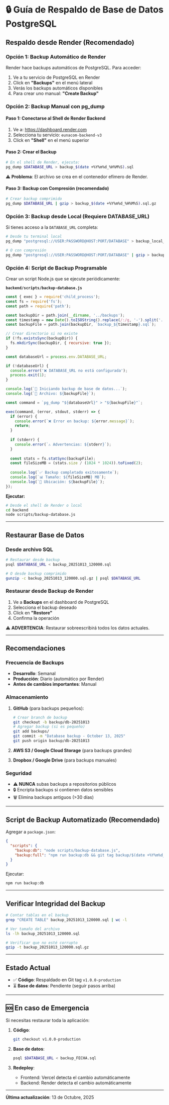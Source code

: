 # 🔒 Guía de Respaldo de Base de Datos PostgreSQL

## Respaldo desde Render (Recomendado)

### Opción 1: Backup Automático de Render

Render hace backups automáticos de PostgreSQL. Para acceder:

1. Ve a tu servicio de PostgreSQL en Render
2. Click en **"Backups"** en el menú lateral
3. Verás los backups automáticos disponibles
4. Para crear uno manual: **"Create Backup"**

### Opción 2: Backup Manual con pg_dump

#### Paso 1: Conectarse al Shell de Render Backend

1. Ve a: https://dashboard.render.com
2. Selecciona tu servicio: `eunacom-backend-v3`
3. Click en **"Shell"** en el menú superior

#### Paso 2: Crear el Backup

```bash
# En el shell de Render, ejecuta:
pg_dump $DATABASE_URL > backup_$(date +%Y%m%d_%H%M%S).sql
```

⚠️ **Problema**: El archivo se crea en el contenedor efímero de Render.

#### Paso 3: Backup con Compresión (recomendado)

```bash
# Crear backup comprimido
pg_dump $DATABASE_URL | gzip > backup_$(date +%Y%m%d_%H%M%S).sql.gz
```

### Opción 3: Backup desde Local (Requiere DATABASE_URL)

Si tienes acceso a la `DATABASE_URL` completa:

```bash
# Desde tu terminal local
pg_dump "postgresql://USER:PASSWORD@HOST:PORT/DATABASE" > backup_local_$(date +%Y%m%d_%H%M%S).sql

# O con compresión
pg_dump "postgresql://USER:PASSWORD@HOST:PORT/DATABASE" | gzip > backup_local_$(date +%Y%m%d_%H%M%S).sql.gz
```

### Opción 4: Script de Backup Programable

Crear un script Node.js que se ejecute periódicamente:

**`backend/scripts/backup-database.js`**

```javascript
const { exec } = require('child_process');
const fs = require('fs');
const path = require('path');

const backupDir = path.join(__dirname, '../backups');
const timestamp = new Date().toISOString().replace(/:/g, '-').split('.')[0];
const backupFile = path.join(backupDir, `backup_${timestamp}.sql`);

// Crear directorio si no existe
if (!fs.existsSync(backupDir)) {
  fs.mkdirSync(backupDir, { recursive: true });
}

const databaseUrl = process.env.DATABASE_URL;

if (!databaseUrl) {
  console.error('❌ DATABASE_URL no está configurada');
  process.exit(1);
}

console.log(`🔄 Iniciando backup de base de datos...`);
console.log(`📁 Archivo: ${backupFile}`);

const command = `pg_dump "${databaseUrl}" > "${backupFile}"`;

exec(command, (error, stdout, stderr) => {
  if (error) {
    console.error(`❌ Error en backup: ${error.message}`);
    return;
  }
  
  if (stderr) {
    console.error(`⚠️ Advertencias: ${stderr}`);
  }
  
  const stats = fs.statSync(backupFile);
  const fileSizeMB = (stats.size / (1024 * 1024)).toFixed(2);
  
  console.log(`✅ Backup completado exitosamente`);
  console.log(`📊 Tamaño: ${fileSizeMB} MB`);
  console.log(`📍 Ubicación: ${backupFile}`);
});
```

**Ejecutar:**
```bash
# Desde el shell de Render o local
cd backend
node scripts/backup-database.js
```

---

## Restaurar Base de Datos

### Desde archivo SQL

```bash
# Restaurar desde backup
psql $DATABASE_URL < backup_20251013_120000.sql

# O desde backup comprimido
gunzip -c backup_20251013_120000.sql.gz | psql $DATABASE_URL
```

### Restaurar desde Backup de Render

1. Ve a **Backups** en el dashboard de PostgreSQL
2. Selecciona el backup deseado
3. Click en **"Restore"**
4. Confirma la operación

⚠️ **ADVERTENCIA**: Restaurar sobreescribirá todos los datos actuales.

---

## Recomendaciones

### Frecuencia de Backups

- **Desarrollo**: Semanal
- **Producción**: Diario (automático por Render)
- **Antes de cambios importantes**: Manual

### Almacenamiento

1. **GitHub** (para backups pequeños):
   ```bash
   # Crear branch de backup
   git checkout -b backup/db-20251013
   # Agregar backup (si es pequeño)
   git add backups/
   git commit -m "Database backup - October 13, 2025"
   git push origin backup/db-20251013
   ```

2. **AWS S3 / Google Cloud Storage** (para backups grandes)

3. **Dropbox / Google Drive** (para backups manuales)

### Seguridad

- ⚠️ **NUNCA** subas backups a repositorios públicos
- 🔒 Encripta backups si contienen datos sensibles
- 🗑️ Elimina backups antiguos (>30 días)

---

## Script de Backup Automatizado (Recomendado)

Agregar a `package.json`:

```json
{
  "scripts": {
    "backup:db": "node scripts/backup-database.js",
    "backup:full": "npm run backup:db && git tag backup/$(date +%Y%m%d_%H%M%S)"
  }
}
```

Ejecutar:
```bash
npm run backup:db
```

---

## Verificar Integridad del Backup

```bash
# Contar tablas en el backup
grep "CREATE TABLE" backup_20251013_120000.sql | wc -l

# Ver tamaño del archivo
ls -lh backup_20251013_120000.sql

# Verificar que no esté corrupto
gzip -t backup_20251013_120000.sql.gz
```

---

## Estado Actual

- ✅ **Código**: Respaldado en Git tag `v1.0.0-production`
- ⏳ **Base de datos**: Pendiente (seguir pasos arriba)

---

## 🆘 En caso de Emergencia

Si necesitas restaurar toda la aplicación:

1. **Código**:
   ```bash
   git checkout v1.0.0-production
   ```

2. **Base de datos**:
   ```bash
   psql $DATABASE_URL < backup_FECHA.sql
   ```

3. **Redeploy**:
   - Frontend: Vercel detecta el cambio automáticamente
   - Backend: Render detecta el cambio automáticamente

---

**Última actualización**: 13 de Octubre, 2025

